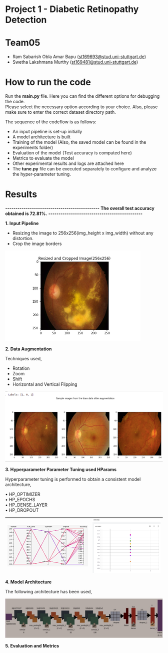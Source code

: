 # Project 1 - Diabetic Retinopathy Detection

# Team05 
- Ram Sabarish Obla Amar Bapu (st169693@stud.uni-stuttgart.de)  
- Swetha Lakshmana Murthy     (st169481@stud.uni-stuttgart.de)  

# How to run the code
Run the **main.py** file.
Here you can find the different options for debugging the code.  
Please select the necessary option according to your choice. 
Also, please make sure to enter the correct dataset directory path.

The sequence of the codeflow is as follows:

- An input pipeline is set-up initially  
- A model architecture is built
- Training of the model (Also, the saved model can be found in the experiments folder)  
- Evaluation of the model (Test accuracy is computed here)  
- Metrics to evaluate the model  
- Other experimental results and logs are attached here  
- The **tune.py** file can be executed separately to configure and analyze the hyper-parameter tuning.

# Results

**----------------------------------------------**
**The overall test accuracy obtained is 72.81%.**
**----------------------------------------------**


**1.  Input Pipeline**  
- Resizing the image to 256x256(img_height x img_width) without any distortion.  
- Crop the image borders  

![alt text](experiments/Resized.png)

**2.  Data Augmentation**

Techniques used,  
- Rotation  
- Zoom  
- Shift  
- Horizontal and Vertical Flipping  

![alt text](experiments/Augmented_Images.png)

**3. Hyperparameter Parameter Tuning used HParams**  

Hyperparameter tuning is performed to obtain a consistent model architecture,  

• HP_OPTIMIZER  
• HP_EPOCHS  
• HP_DENSE_LAYER  
• HP_DROPOUT  

| ![alt text](experiments/Acc_hparams.png) | ![alt text](experiments/acc_Hparams.png) |
|--------------------------------------|------------------------------------------|

**4. Model Architecture**  

The following architecture has been used, 

![alt text](experiments/Model_Architecture.jpg)

**5. Evaluation and Metrics**



